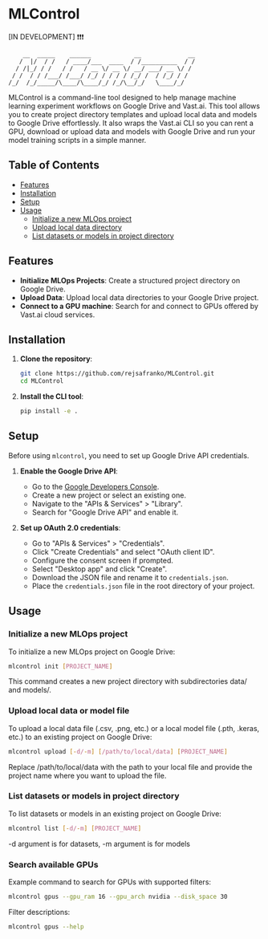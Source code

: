 # MLControl


[IN DEVELOPMENT] ❗❗❗
``` 
    __  _____    ______            __             __
   /  |/  / /   / ____/___  ____  / /__________  / /
  / /|_/ / /   / /   / __ \/ __ \/ __/ ___/ __ \/ / 
 / /  / / /___/ /___/ /_/ / / / / /_/ /  / /_/ / /  
/_/  /_/_____/\____/\____/_/ /_/\__/_/   \____/_/ 
``` 
MLControl is a command-line tool designed to help manage machine learning experiment workflows on Google Drive and Vast.ai. This tool allows you to create project directory templates and upload local data and models to Google Drive effortlessly. It also wraps the Vast.ai CLI so you can rent a GPU, download or upload data and models with Google Drive and run your model training scripts in a simple manner.

## Table of Contents
- [Features](#features)
- [Installation](#installation)
- [Setup](#setup)
- [Usage](#usage)
  - [Initialize a new MLOps project](#initialize-a-new-mlops-project)
  - [Upload local data directory](#upload-local-data-directory)
  - [List datasets or models in project directory](#list-datasets-or-models-in-project-directory)

## Features

- **Initialize MLOps Projects**: Create a structured project directory on Google Drive.
- **Upload Data**: Upload local data directories to your Google Drive project.
- **Connect to a GPU machine**: Search for and connect to GPUs offered by Vast.ai cloud services.

## Installation

1. **Clone the repository**:
    ```sh
    git clone https://github.com/rejsafranko/MLControl.git
    cd MLControl
    ```

2. **Install the CLI tool**:
    ```sh
    pip install -e .
    ```

## Setup

Before using `mlcontrol`, you need to set up Google Drive API credentials.

1. **Enable the Google Drive API**:
    - Go to the [Google Developers Console](https://console.developers.google.com/).
    - Create a new project or select an existing one.
    - Navigate to the "APIs & Services" > "Library".
    - Search for "Google Drive API" and enable it.

2. **Set up OAuth 2.0 credentials**:
    - Go to "APIs & Services" > "Credentials".
    - Click "Create Credentials" and select "OAuth client ID".
    - Configure the consent screen if prompted.
    - Select "Desktop app" and click "Create".
    - Download the JSON file and rename it to `credentials.json`.
    - Place the `credentials.json` file in the root directory of your project.

## Usage

### Initialize a new MLOps project

To initialize a new MLOps project on Google Drive:

```sh
mlcontrol init [PROJECT_NAME]
```

This command creates a new project directory with subdirectories data/ and models/.

### Upload local data or model file
To upload a local data file (.csv, .png, etc.) or a local model file (.pth, .keras, etc.) to an existing project on Google Drive:

```sh
mlcontrol upload [-d/-m] [/path/to/local/data] [PROJECT_NAME] 
```

Replace /path/to/local/data with the path to your local file and provide the project name where you want to upload the file.

### List datasets or models in project directory
To list datasets or models in an existing project on Google Drive:

```sh
mlcontrol list [-d/-m] [PROJECT_NAME] 
```

-d argument is for datasets, -m argument is for models

### Search available GPUs

Example command to search for GPUs with supported filters:

```sh
mlcontrol gpus --gpu_ram 16 --gpu_arch nvidia --disk_space 30
```

Filter descriptions:

```sh
mlcontrol gpus --help
```
